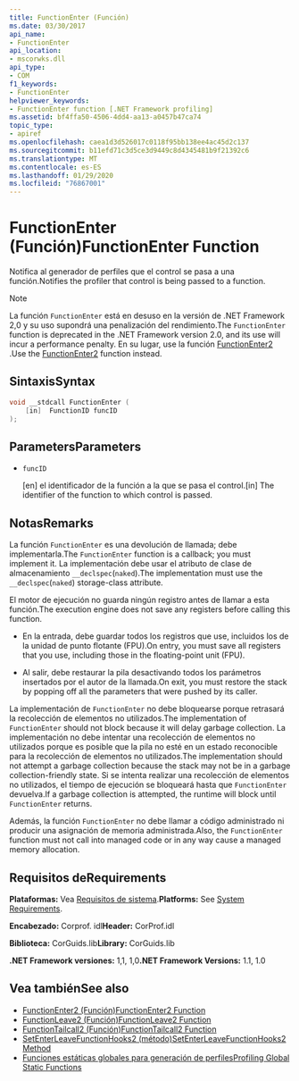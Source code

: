 ```yaml
---
title: FunctionEnter (Función)
ms.date: 03/30/2017
api_name:
- FunctionEnter
api_location:
- mscorwks.dll
api_type:
- COM
f1_keywords:
- FunctionEnter
helpviewer_keywords:
- FunctionEnter function [.NET Framework profiling]
ms.assetid: bf4ffa50-4506-4dd4-aa13-a0457b47ca74
topic_type:
- apiref
ms.openlocfilehash: caea1d3d526017c0118f95bb138ee4ac45d2c137
ms.sourcegitcommit: b11efd71c3d5ce3d9449c8d4345481b9f21392c6
ms.translationtype: MT
ms.contentlocale: es-ES
ms.lasthandoff: 01/29/2020
ms.locfileid: "76867001"
---
```

# <a name="functionenter-function"></a><span data-ttu-id="b843a-102">FunctionEnter (Función)</span><span class="sxs-lookup"><span data-stu-id="b843a-102">FunctionEnter Function</span></span>
<span data-ttu-id="b843a-103">Notifica al generador de perfiles que el control se pasa a una función.</span><span class="sxs-lookup"><span data-stu-id="b843a-103">Notifies the profiler that control is being passed to a function.</span></span>  
  
> [!NOTE]
> <span data-ttu-id="b843a-104">La función `FunctionEnter` está en desuso en la versión de .NET Framework 2,0 y su uso supondrá una penalización del rendimiento.</span><span class="sxs-lookup"><span data-stu-id="b843a-104">The `FunctionEnter` function is deprecated in the .NET Framework version 2.0, and its use will incur a performance penalty.</span></span> <span data-ttu-id="b843a-105">En su lugar, use la función [FunctionEnter2](functionenter2-function.md) .</span><span class="sxs-lookup"><span data-stu-id="b843a-105">Use the [FunctionEnter2](functionenter2-function.md) function instead.</span></span>  
  
## <a name="syntax"></a><span data-ttu-id="b843a-106">Sintaxis</span><span class="sxs-lookup"><span data-stu-id="b843a-106">Syntax</span></span>  
  
```cpp  
void __stdcall FunctionEnter (  
    [in]  FunctionID funcID  
);  
```  
  
## <a name="parameters"></a><span data-ttu-id="b843a-107">Parameters</span><span class="sxs-lookup"><span data-stu-id="b843a-107">Parameters</span></span>

- `funcID`

  <span data-ttu-id="b843a-108">\[en] el identificador de la función a la que se pasa el control.</span><span class="sxs-lookup"><span data-stu-id="b843a-108">\[in] The identifier of the function to which control is passed.</span></span>

## <a name="remarks"></a><span data-ttu-id="b843a-109">Notas</span><span class="sxs-lookup"><span data-stu-id="b843a-109">Remarks</span></span>  
 <span data-ttu-id="b843a-110">La función `FunctionEnter` es una devolución de llamada; debe implementarla.</span><span class="sxs-lookup"><span data-stu-id="b843a-110">The `FunctionEnter` function is a callback; you must implement it.</span></span> <span data-ttu-id="b843a-111">La implementación debe usar el atributo de clase de almacenamiento `__declspec`(`naked`).</span><span class="sxs-lookup"><span data-stu-id="b843a-111">The implementation must use the `__declspec`(`naked`) storage-class attribute.</span></span>  
  
 <span data-ttu-id="b843a-112">El motor de ejecución no guarda ningún registro antes de llamar a esta función.</span><span class="sxs-lookup"><span data-stu-id="b843a-112">The execution engine does not save any registers before calling this function.</span></span>  
  
- <span data-ttu-id="b843a-113">En la entrada, debe guardar todos los registros que use, incluidos los de la unidad de punto flotante (FPU).</span><span class="sxs-lookup"><span data-stu-id="b843a-113">On entry, you must save all registers that you use, including those in the floating-point unit (FPU).</span></span>  
  
- <span data-ttu-id="b843a-114">Al salir, debe restaurar la pila desactivando todos los parámetros insertados por el autor de la llamada.</span><span class="sxs-lookup"><span data-stu-id="b843a-114">On exit, you must restore the stack by popping off all the parameters that were pushed by its caller.</span></span>  
  
 <span data-ttu-id="b843a-115">La implementación de `FunctionEnter` no debe bloquearse porque retrasará la recolección de elementos no utilizados.</span><span class="sxs-lookup"><span data-stu-id="b843a-115">The implementation of `FunctionEnter` should not block because it will delay garbage collection.</span></span> <span data-ttu-id="b843a-116">La implementación no debe intentar una recolección de elementos no utilizados porque es posible que la pila no esté en un estado reconocible para la recolección de elementos no utilizados.</span><span class="sxs-lookup"><span data-stu-id="b843a-116">The implementation should not attempt a garbage collection because the stack may not be in a garbage collection-friendly state.</span></span> <span data-ttu-id="b843a-117">Si se intenta realizar una recolección de elementos no utilizados, el tiempo de ejecución se bloqueará hasta que `FunctionEnter` devuelva.</span><span class="sxs-lookup"><span data-stu-id="b843a-117">If a garbage collection is attempted, the runtime will block until `FunctionEnter` returns.</span></span>  
  
 <span data-ttu-id="b843a-118">Además, la función `FunctionEnter` no debe llamar a código administrado ni producir una asignación de memoria administrada.</span><span class="sxs-lookup"><span data-stu-id="b843a-118">Also, the `FunctionEnter` function must not call into managed code or in any way cause a managed memory allocation.</span></span>  
  
## <a name="requirements"></a><span data-ttu-id="b843a-119">Requisitos de</span><span class="sxs-lookup"><span data-stu-id="b843a-119">Requirements</span></span>  
 <span data-ttu-id="b843a-120">**Plataformas:** Vea [Requisitos de sistema](../../../../docs/framework/get-started/system-requirements.md).</span><span class="sxs-lookup"><span data-stu-id="b843a-120">**Platforms:** See [System Requirements](../../../../docs/framework/get-started/system-requirements.md).</span></span>  
  
 <span data-ttu-id="b843a-121">**Encabezado:** Corprof. idl</span><span class="sxs-lookup"><span data-stu-id="b843a-121">**Header:** CorProf.idl</span></span>  
  
 <span data-ttu-id="b843a-122">**Biblioteca:** CorGuids.lib</span><span class="sxs-lookup"><span data-stu-id="b843a-122">**Library:** CorGuids.lib</span></span>  
  
 <span data-ttu-id="b843a-123">**.NET Framework versiones:** 1,1, 1,0</span><span class="sxs-lookup"><span data-stu-id="b843a-123">**.NET Framework Versions:** 1.1, 1.0</span></span>  
  
## <a name="see-also"></a><span data-ttu-id="b843a-124">Vea también</span><span class="sxs-lookup"><span data-stu-id="b843a-124">See also</span></span>

- [<span data-ttu-id="b843a-125">FunctionEnter2 (Función)</span><span class="sxs-lookup"><span data-stu-id="b843a-125">FunctionEnter2 Function</span></span>](functionenter2-function.md)
- [<span data-ttu-id="b843a-126">FunctionLeave2 (Función)</span><span class="sxs-lookup"><span data-stu-id="b843a-126">FunctionLeave2 Function</span></span>](functionleave2-function.md)
- [<span data-ttu-id="b843a-127">FunctionTailcall2 (Función)</span><span class="sxs-lookup"><span data-stu-id="b843a-127">FunctionTailcall2 Function</span></span>](functiontailcall2-function.md)
- [<span data-ttu-id="b843a-128">SetEnterLeaveFunctionHooks2 (método)</span><span class="sxs-lookup"><span data-stu-id="b843a-128">SetEnterLeaveFunctionHooks2 Method</span></span>](icorprofilerinfo2-setenterleavefunctionhooks2-method.md)
- [<span data-ttu-id="b843a-129">Funciones estáticas globales para generación de perfiles</span><span class="sxs-lookup"><span data-stu-id="b843a-129">Profiling Global Static Functions</span></span>](profiling-global-static-functions.md)
